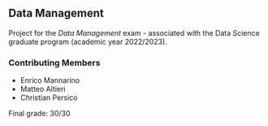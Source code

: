 ## Data Management

Project for the *Data Management* exam - associated with the Data Science graduate program (academic year 2022/2023).

### Contributing Members

- Enrico Mannarino
- Matteo Altieri
- Christian Persico

Final grade: 30/30
